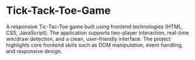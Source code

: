# Tick-Tack-Toe-Game
A responsive Tic-Tac-Toe game built using frontend technologies (HTML, CSS, JavaScript). The application supports two-player interaction, real-time win/draw detection, and a clean, user-friendly interface. The project highlights core frontend skills such as DOM manipulation, event handling, and responsive design.
